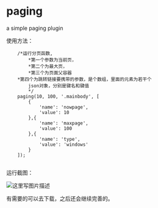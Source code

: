# paging
a simple paging plugin

使用方法：

```
	/*运行分页函数, 
    	*第一个参数为当前页，
    	*第二个为最大页，
    	*第三个为页面父容器
   	*第四个为跳转链接要携带的参数，是个数组，里面的元素为若干个
    	json对象，分别是键名和键值
    	*/
	paging(10, 100, '.mainbody', [
		{
			'name': 'nowpage',
			'value': 10
		},{
			'name': 'maxpage',
			'value': 100
		},{
			'name': 'type',
			'value': 'windows'
		}
	]);
  
```

运行截图：

![这里写图片描述](http://img.blog.csdn.net/20170619222436532?watermark/2/text/aHR0cDovL2Jsb2cuY3Nkbi5uZXQvUGlja2luZ191cF9zdG9uZXM=/font/5a6L5L2T/fontsize/400/fill/I0JBQkFCMA==/dissolve/70/gravity/SouthEast)

有需要的可以去下载，之后还会继续完善的。
